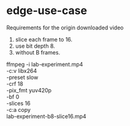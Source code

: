 # edge-use-case
Requirements for the origin downloaded video 
1. slice each frame to 16. 
2. use bit depth 8. 
3. without B frames. 

ffmpeg -i lab-experiment.mp4 \
  -c:v libx264 \
  -preset slow \
  -crf 18 \
  -pix_fmt yuv420p \
  -bf 0 \
  -slices 16 \
  -c:a copy \
  lab-experiment-b8-slice16.mp4